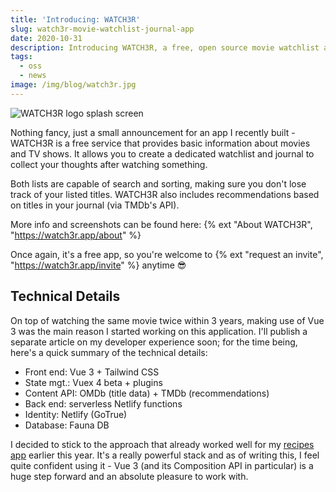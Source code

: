 ```yaml
---
title: 'Introducing: WATCH3R'
slug: watch3r-movie-watchlist-journal-app
date: 2020-10-31
description: Introducing WATCH3R, a free, open source movie watchlist and journal app.
tags:
  - oss
  - news
image: /img/blog/watch3r.jpg
---
```


<img src="/img/blog/watch3r.jpg" class="img-fluid img-center mb1" alt="WATCH3R logo splash screen">

Nothing fancy, just a small announcement for an app I recently built - WATCH3R is a free service that provides basic information about movies and TV shows. It allows you to create a dedicated watchlist and journal to collect your thoughts after watching something.

Both lists are capable of search and sorting, making sure you don't lose track of your listed titles. WATCH3R also includes recommendations based on titles in your journal (via TMDb's API).

More info and screenshots can be found here: {% ext "About WATCH3R", "https://watch3r.app/about" %}

Once again, it's a free app, so you're welcome to {% ext "request an invite", "https://watch3r.app/invite" %} anytime 😎

## Technical Details

On top of watching the same movie twice within 3 years, making use of Vue 3 was the main reason I started working on this application. I'll publish a separate article on my developer experience soon; for the time being, here's a quick summary of the technical details:

- Front end: Vue 3 + Tailwind CSS
- State mgt.: Vuex 4 beta + plugins
- Content API: OMDb (title data) + TMDb (recommendations)
- Back end: serverless Netlify functions
- Identity: Netlify (GoTrue)
- Database: Fauna DB

I decided to stick to the approach that already worked well for my [recipes app](/blog/serverless-recipes-app-faunadb-vuejs/) earlier this year. It's a really powerful stack and as of writing this, I feel quite confident using it - Vue 3 (and its Composition API in particular) is a huge step forward and an absolute pleasure to work with.
